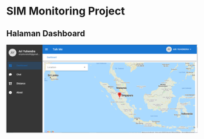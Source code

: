 # SIM Monitoring Project

## Halaman Dashboard
![Dashboard](https://github.com/myndra1805/talkme/blob/master/public/images/ss/1.png?raw=true)